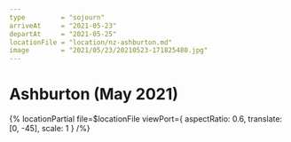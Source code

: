 ```yaml
---
type         = "sojourn"
arriveAt     = "2021-05-23"
departAt     = "2021-05-25"
locationFile = "location/nz-ashburton.md"
image        = "2021/05/23/20210523-171825480.jpg"
---
```


# Ashburton (May 2021)

{% locationPartial file=$locationFile viewPort={ aspectRatio: 0.6, translate: [0, -45], scale: 1 } /%}
